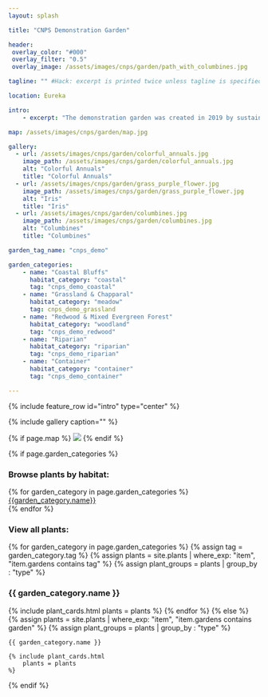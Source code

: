 ```yaml
---
layout: splash

title: "CNPS Demonstration Garden"

header:
 overlay_color: "#000"
 overlay_filter: "0.5"
 overlay_image: /assets/images/cnps/garden/path_with_columbines.jpg

tagline: "" #Hack: excerpt is printed twice unless tagline is specified

location: Eureka

intro: 
    - excerpt: "The demonstration garden was created in 2019 by sustainable landscape designer Christine Kelly, with the help of CNPS nursery and Helping Humboldt volunteers. It occupies a corner of the CNPS nursery and represents several different ecosystems of Humboldt County. It is a valuable demonstration of what homeowners can accomplish on a small suburban lot. Visitors can view the garden during Volunteer Hours. Walking through the nursery also allows visitors a behind-the-scenes glimpse of this extensive native plant nursery."

map: /assets/images/cnps/garden/map.jpg

gallery:
  - url: /assets/images/cnps/garden/colorful_annuals.jpg
    image_path: /assets/images/cnps/garden/colorful_annuals.jpg
    alt: "Colorful Annuals"
    title: "Colorful Annuals"
  - url: /assets/images/cnps/garden/grass_purple_flower.jpg
    image_path: /assets/images/cnps/garden/grass_purple_flower.jpg
    alt: "Iris"
    title: "Iris"
  - url: /assets/images/cnps/garden/columbines.jpg
    image_path: /assets/images/cnps/garden/columbines.jpg
    alt: "Columbines"
    title: "Columbines"

garden_tag_name: "cnps_demo"

garden_categories:
    - name: "Coastal Bluffs"
      habitat_category: "coastal"
      tag: "cnps_demo_coastal"  
    - name: "Grassland & Chapparal"
      habitat_category: "meadow"
      tag: cnps_demo_grassland
    - name: "Redwood & Mixed Evergreen Forest"
      habitat_category: "woodland" 
      tag: "cnps_demo_redwood"  
    - name: "Riparian"
      habitat_category: "riparian" 
      tag: "cnps_demo_riparian"
    - name: "Container"
      habitat_category: "container"
      tag: "cnps_demo_container"  

---
```

{% include feature_row id="intro" type="center" %}

{% include gallery caption="" %}

{% if page.map %}
<img src="{{ page.map }}" />
{% endif %}

{% if page.garden_categories %}
<section class="browse">
    <h3>Browse plants  by habitat:</h3>
    <div class="list_categories">
        {% for garden_category in page.garden_categories %}
        <div class="list_category">
            <a href="#{{garden_category.tag}}">{{garden_category.name}}</a>
        </div>
        {% endfor %}
    </div>
    <div style="clear:both"></div>
</section>
<h3>View all plants:</h3>
{% for garden_category in page.garden_categories %}
    {% assign tag = garden_category.tag %}
    {% assign plants = site.plants | where_exp: "item", 
                                     "item.gardens contains tag" %}
    {% assign plant_groups = plants | group_by : "type" %} 

<h3 id="{{garden_category.tag}}" class="{{garden_category.habitat_category}}">{{ garden_category.name }}</h3>

{% include plant_cards.html 
    plants = plants
%}
{% endfor %}
{% else %}
    {% assign plants = site.plants | where_exp: "item", 
                                     "item.gardens contains garden" %}
    {% assign plant_groups = plants | group_by : "type" %} 

    {{ garden_category.name }}

    {% include plant_cards.html 
        plants = plants
    %}
{% endif %}

